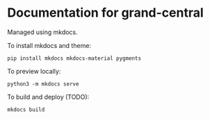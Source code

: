 # Documentation for grand-central 


Managed using mkdocs.

To install mkdocs and theme:
```
pip install mkdocs mkdocs-material pygments
```

To preview locally:
```
python3 -m mkdocs serve
```

To build and deploy (TODO):
```
mkdocs build 
```
